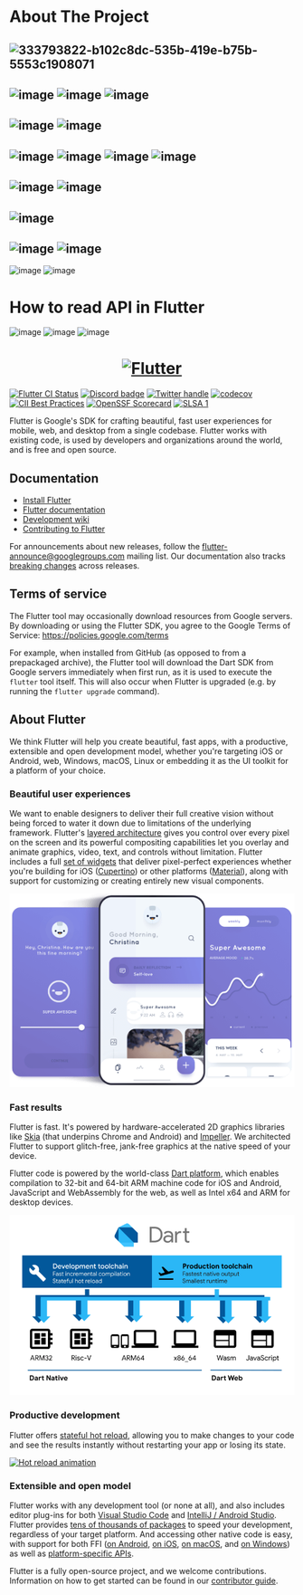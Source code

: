 # About The Project
![333793822-b102c8dc-535b-419e-b75b-5553c1908071](https://github.com/MinhFX/POS/assets/146899219/4181705d-cd94-43d4-959c-a2e126e047db)
---------  
![image](https://github.com/MinhFX/Love_Shop/assets/146899219/75c67f9f-7967-4ccf-8dac-1dd04e25de3a)
![image](https://github.com/MinhFX/Love_Shop/assets/146899219/f1c1f00e-3dea-4c15-b6a8-97f294cb664f)
![image](https://github.com/MinhFX/Love_Shop/assets/146899219/cf9e881f-ba00-4882-86ec-4a386e468aba)  
---------
![image](https://github.com/MinhFX/Love_Shop/assets/146899219/06f247f1-d12a-4f76-a950-414c9b13d223)
![image](https://github.com/MinhFX/Love_Shop/assets/146899219/31176972-b9c1-4281-8dd0-9879fe212a9c)
---------
![image](https://github.com/MinhFX/Love_Shop/assets/146899219/98da2187-fbc3-4ed7-8772-f812efa71640)
![image](https://github.com/MinhFX/Love_Shop/assets/146899219/599722ec-e5d1-4e71-af18-862045992523)
![image](https://github.com/MinhFX/Love_Shop/assets/146899219/96e72001-69c1-4b4c-8dc1-c28e32898029)
![image](https://github.com/MinhFX/Love_Shop/assets/146899219/54293eb8-6a0c-42fe-b641-70418d4075d6)  
---------
![image](https://github.com/MinhFX/Love_Shop/assets/146899219/5bf681af-da3a-4e28-9962-faa00f3ce4a9)
![image](https://github.com/MinhFX/Love_Shop/assets/146899219/0d78dbb9-5acc-4d97-b0f1-fabaa0a7b599)
---------  
![image](https://github.com/MinhFX/Love_Shop/assets/146899219/443c6d25-88fe-4e67-94ed-451922769a5a)
---------  
![image](https://github.com/MinhFX/Love_Shop/assets/146899219/ed6dfefa-4171-41f9-93c1-834e3bbfec39)
![image](https://github.com/MinhFX/Love_Shop/assets/146899219/863b64fe-5f75-4b53-96e1-f34e85183071)
---------  
![image](https://github.com/MinhFX/Love_Shop/assets/146899219/a32ffc34-a38c-4b92-9ea1-3bffdf5b0bb3)
![image](https://github.com/MinhFX/Love_Shop/assets/146899219/9e5142f7-d97e-4154-87fe-380f8c7114aa)

# How to read API in Flutter
![image](https://github.com/MinhFX/Love_Shop/assets/146899219/062ad4e4-ed7f-4524-b3fa-36defc2b351c)
![image](https://github.com/MinhFX/Love_Shop/assets/146899219/ca91a3fb-71d6-4866-9c28-02f35703c4d2)
![image](https://github.com/MinhFX/Love_Shop/assets/146899219/f9c054a4-75cc-4181-833c-37dee2ddf395)

<a href="https://flutter.dev/">
  <h1 align="center">
    <picture>
      <source media="(prefers-color-scheme: dark)" srcset="https://storage.googleapis.com/cms-storage-bucket/6e19fee6b47b36ca613f.png">
      <img alt="Flutter" src="https://storage.googleapis.com/cms-storage-bucket/c823e53b3a1a7b0d36a9.png">
    </picture>
  </h1>
</a>

[![Flutter CI Status](https://flutter-dashboard.appspot.com/api/public/build-status-badge?repo=flutter)](https://flutter-dashboard.appspot.com/#/build?repo=flutter)
[![Discord badge][]][Discord instructions]
[![Twitter handle][]][Twitter badge]
[![codecov](https://codecov.io/gh/flutter/flutter/branch/master/graph/badge.svg?token=11yDrJU2M2)](https://codecov.io/gh/flutter/flutter)
[![CII Best Practices](https://bestpractices.coreinfrastructure.org/projects/5631/badge)](https://bestpractices.coreinfrastructure.org/projects/5631)
[![OpenSSF Scorecard](https://api.securityscorecards.dev/projects/github.com/flutter/flutter/badge)](https://deps.dev/project/github/flutter%2Fflutter)
[![SLSA 1](https://slsa.dev/images/gh-badge-level1.svg)](https://slsa.dev)

Flutter is Google's SDK for crafting beautiful, fast user experiences for
mobile, web, and desktop from a single codebase. Flutter works with existing
code, is used by developers and organizations around the world, and is free and
open source.

## Documentation

* [Install Flutter](https://flutter.dev/get-started/)
* [Flutter documentation](https://docs.flutter.dev/)
* [Development wiki](https://github.com/flutter/flutter/wiki)
* [Contributing to Flutter](https://github.com/flutter/flutter/blob/main/CONTRIBUTING.md)

For announcements about new releases, follow the
[flutter-announce@googlegroups.com](https://groups.google.com/forum/#!forum/flutter-announce)
mailing list. Our documentation also tracks [breaking
changes](https://docs.flutter.dev/release/breaking-changes) across releases.

## Terms of service

The Flutter tool may occasionally download resources from Google servers. By
downloading or using the Flutter SDK, you agree to the Google Terms of Service:
https://policies.google.com/terms

For example, when installed from GitHub (as opposed to from a prepackaged
archive), the Flutter tool will download the Dart SDK from Google servers
immediately when first run, as it is used to execute the `flutter` tool itself.
This will also occur when Flutter is upgraded (e.g. by running the `flutter
upgrade` command).

## About Flutter

We think Flutter will help you create beautiful, fast apps, with a productive,
extensible and open development model, whether you're targeting iOS or Android,
web, Windows, macOS, Linux or embedding it as the UI toolkit for a platform of
your choice.

### Beautiful user experiences

We want to enable designers to deliver their full creative vision without being
forced to water it down due to limitations of the underlying framework.
Flutter's [layered architecture] gives you control over every pixel on the
screen and its powerful compositing capabilities let you overlay and animate
graphics, video, text, and controls without limitation. Flutter includes a full
[set of widgets][widget catalog] that deliver pixel-perfect experiences whether
you're building for iOS ([Cupertino]) or other platforms ([Material]), along with
support for customizing or creating entirely new visual components.

<p align="center"><img src="https://github.com/flutter/website/blob/main/src/content/assets/images/docs/homepage/reflectly-hero-600px.png?raw=true" alt="Reflectly hero image"></p>

### Fast results

Flutter is fast. It's powered by hardware-accelerated 2D graphics
libraries like [Skia] (that underpins Chrome and Android) and
[Impeller]. We architected Flutter to
support glitch-free, jank-free graphics at the native speed of your device.

Flutter code is powered by the world-class [Dart platform], which enables
compilation to 32-bit and 64-bit ARM machine code for iOS and Android,
JavaScript and WebAssembly for the web, as well as Intel x64 and ARM
for desktop devices.

<p align="center"><img src="https://github.com/flutter/website/blob/main/src/content/assets/images/docs/homepage/dart-diagram-small.png?raw=true" alt="Dart diagram"></p>

### Productive development

Flutter offers [stateful hot reload][Hot reload], allowing you to make changes to your code
and see the results instantly without restarting your app or losing its state.

[![Hot reload animation][]][Hot reload]

### Extensible and open model

Flutter works with any development tool (or none at all), and also includes
editor plug-ins for both [Visual Studio Code] and [IntelliJ / Android Studio].
Flutter provides [tens of thousands of packages][Flutter packages] to speed your
development, regardless of your target platform. And accessing other native code
is easy, with support for both FFI ([on Android][Android FFI], [on iOS][iOS FFI],
[on macOS][macOS FFI], and [on Windows][Windows FFI]) as well as
[platform-specific APIs][platform channels].

Flutter is a fully open-source project, and we welcome contributions.
Information on how to get started can be found in our
[contributor guide](CONTRIBUTING.md).

[flutter.dev]: https://flutter.dev
[Discord instructions]: https://github.com/flutter/flutter/wiki/Chat
[Discord badge]: https://img.shields.io/discord/608014603317936148?logo=discord
[Twitter handle]: https://img.shields.io/twitter/follow/flutterdev.svg?style=social&label=Follow
[Twitter badge]: https://twitter.com/intent/follow?screen_name=flutterdev
[layered architecture]: https://docs.flutter.dev/resources/inside-flutter
[architectural overview]: https://docs.flutter.dev/resources/architectural-overview
[widget catalog]: https://flutter.dev/widgets/
[Cupertino]: https://docs.flutter.dev/development/ui/widgets/cupertino
[Material]: https://docs.flutter.dev/development/ui/widgets/material
[Skia]: https://skia.org/
[Dart platform]: https://dart.dev/
[Hot reload animation]: https://github.com/flutter/website/blob/main/src/assets/images/docs/tools/android-studio/hot-reload.gif?raw=true
[Hot reload]: https://docs.flutter.dev/development/tools/hot-reload
[Visual Studio Code]: https://marketplace.visualstudio.com/items?itemName=Dart-Code.flutter
[IntelliJ / Android Studio]: https://plugins.jetbrains.com/plugin/9212-flutter
[Flutter packages]: https://pub.dev/flutter
[Android FFI]: https://docs.flutter.dev/development/platform-integration/android/c-interop
[iOS FFI]: https://docs.flutter.dev/development/platform-integration/ios/c-interop
[macOS FFI]: https://docs.flutter.dev/development/platform-integration/macos/c-interop
[Windows FFI]: https://docs.flutter.dev/development/platform-integration/windows/building#integrating-with-windows
[platform channels]: https://docs.flutter.dev/development/platform-integration/platform-channels
[interop example]: https://github.com/flutter/flutter/tree/main/examples/platform_channel
[Impeller]: https://docs.flutter.dev/perf/impeller
